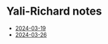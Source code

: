 ---
---

# Yali-Richard notes
- [2024-03-19](/yali-rich/2024-03-19.md)
- [2024-03-26](/yali-rich/2024-03-26.md)
